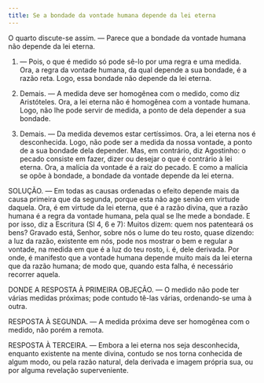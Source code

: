 ```yaml
---
title: Se a bondade da vontade humana depende da lei eterna
---
```


O quarto discute-se assim. ― Parece que a bondade da vontade humana não depende da lei eterna.  

1. ― Pois, o que é medido só pode sê-lo por uma regra e uma medida. Ora, a regra da vontade humana, da qual depende a sua bondade, é a razão reta. Logo, essa bondade não depende da lei eterna.  

2. Demais. ― A medida deve ser homogênea com o medido, como diz Aristóteles. Ora, a lei eterna não é homogênea com a vontade humana. Logo, não lhe pode servir de medida, a ponto de dela depender a sua bondade.  

3. Demais. ― Da medida devemos estar certíssimos. Ora, a lei eterna nos é desconhecida. Logo, não pode ser a medida da nossa vontade, a ponto de a sua bondade dela depender.  Mas, em contrário, diz Agostinho: o pecado consiste em fazer, dizer ou desejar o que é contrário à lei eterna. Ora, a malícia da vontade é a raiz do pecado. E como a malícia se opõe à bondade, a bondade da vontade depende da lei eterna.  

SOLUÇÃO. ― Em todas as causas ordenadas o efeito depende mais da causa primeira que da segunda, porque esta não age senão em virtude daquela. Ora, é em virtude da lei eterna, que é a razão divina, que a razão humana é a regra da vontade humana, pela qual se lhe mede a bondade. E por isso, diz a Escritura (Sl 4, 6 e 7): Muitos dizem: quem nos patenteará os bens? Gravado está, Senhor, sobre nós o lume do teu rosto, quase dizendo: a luz da razão, existente em nós, pode nos mostrar o bem e regular a vontade, na medida em que é a luz do teu rosto, i. é, dele derivada. Por onde, é manifesto que a vontade humana depende muito mais da lei eterna que da razão humana; de modo que, quando esta falha, é necessário recorrer aquela.  

DONDE A RESPOSTA À PRIMEIRA OBJEÇÃO. ― O medido não pode ter várias medidas próximas; pode contudo tê-las várias, ordenando-se uma à outra.  

RESPOSTA À SEGUNDA. ― A medida próxima deve ser homogênea com o medido, não porém a remota.  

RESPOSTA À TERCEIRA. ― Embora a lei eterna nos seja desconhecida, enquanto existente na mente divina, contudo se nos torna conhecida de algum modo, ou pela razão natural, dela derivada e imagem própria sua, ou por alguma revelação superveniente.